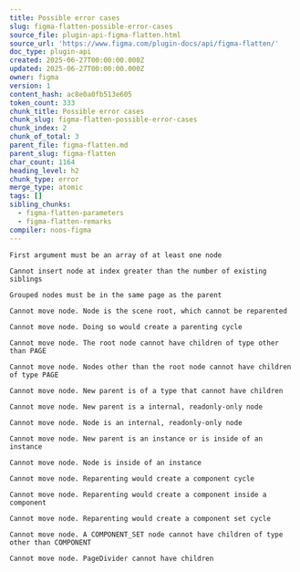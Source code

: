 ```yaml
---
title: Possible error cases
slug: figma-flatten-possible-error-cases
source_file: plugin-api-figma-flatten.html
source_url: 'https://www.figma.com/plugin-docs/api/figma-flatten/'
doc_type: plugin-api
created: 2025-06-27T00:00:00.000Z
updated: 2025-06-27T00:00:00.000Z
owner: figma
version: 1
content_hash: ac8e0a0fb513e605
token_count: 333
chunk_title: Possible error cases
chunk_slug: figma-flatten-possible-error-cases
chunk_index: 2
chunk_of_total: 3
parent_file: figma-flatten.md
parent_slug: figma-flatten
char_count: 1164
heading_level: h2
chunk_type: error
merge_type: atomic
tags: []
sibling_chunks:
  - figma-flatten-parameters
  - figma-flatten-remarks
compiler: noos-figma
---
```


`First argument must be an array of at least one node`

`Cannot insert node at index greater than the number of existing siblings`

`Grouped nodes must be in the same page as the parent`

`Cannot move node. Node is the scene root, which cannot be reparented`

`Cannot move node. Doing so would create a parenting cycle`

`Cannot move node. The root node cannot have children of type other than PAGE`

`Cannot move node. Nodes other than the root node cannot have children of type PAGE`

`Cannot move node. New parent is of a type that cannot have children`

`Cannot move node. New parent is a internal, readonly-only node`

`Cannot move node. Node is an internal, readonly-only node`

`Cannot move node. New parent is an instance or is inside of an instance`

`Cannot move node. Node is inside of an instance`

`Cannot move node. Reparenting would create a component cycle`

`Cannot move node. Reparenting would create a component inside a component`

`Cannot move node. Reparenting would create a component set cycle`

`Cannot move node. A COMPONENT_SET node cannot have children of type other than COMPONENT`

`Cannot move node. PageDivider cannot have children`
